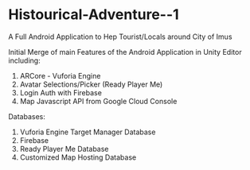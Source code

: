 # Histourical-Adventure--1
A Full Android Application to Hep Tourist/Locals around City of Imus

Initial Merge of main Features of the Android Application in Unity Editor including:

1. ARCore - Vuforia Engine
2. Avatar Selections/Picker (Ready Player Me)
3. Login Auth with Firebase
4. Map Javascript API from Google Cloud Console

Databases:

1. Vuforia Engine Target Manager Database
2. Firebase
3. Ready Player Me Database
4. Customized Map Hosting Database
